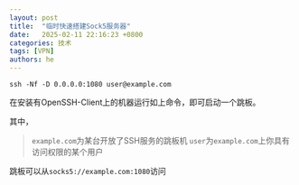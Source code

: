 ```yaml
---
layout: post
title:  "临时快速搭建Sock5服务器"
date:   2025-02-11 22:16:23 +0800
categories: 技术
tags: [VPN]
authors: he
---
```


```shell
ssh -Nf -D 0.0.0.0:1080 user@example.com
```

在安装有OpenSSH-Client上的机器运行如上命令，即可启动一个跳板。

其中，
> `example.com`为某台开放了SSH服务的跳板机
> `user`为`example.com`上你具有访问权限的某个用户

跳板可以从`socks5://example.com:1080`访问